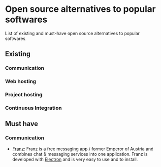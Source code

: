 # Open source alternatives to popular softwares

List of existing and must-have open source alternatives to popular softwares.

## Existing

### Communication

### Web hosting

### Project hosting

### Continuous Integration

## Must have

### Communication

* [Franz](http://meetfranz.com/): Franz is a free messaging app / former Emperor
  of Austria and combines chat & messaging services into one application.  Franz
  is developed with [Electron](http://electron.atom.io/) and is very easy to use
  and to install.
